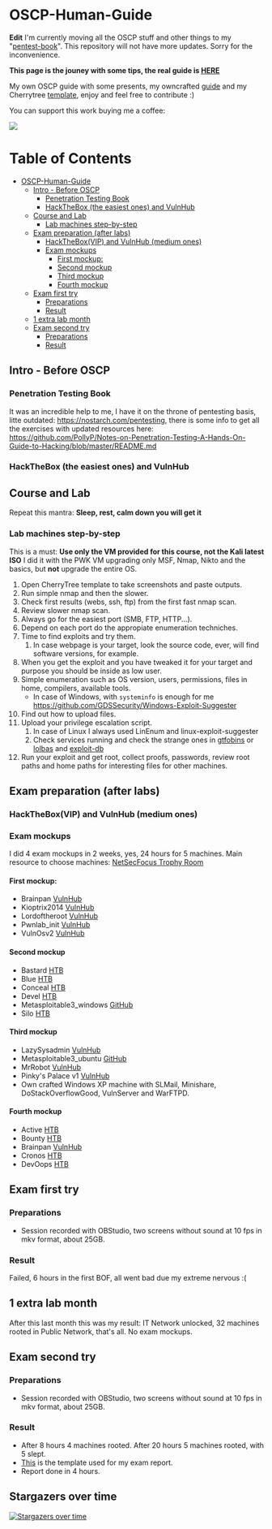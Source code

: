 # OSCP-Human-Guide

**Edit**
I'm currently moving all the OSCP stuff and other things to my "[pentest-book](https://six2dez.gitbook.io/pentest-book/)". This repository will not have more updates. Sorry for the inconvenience.

**This page is the jouney with some tips, the real guide is [HERE](https://github.com/six2dez/OSCP-Human-Guide/blob/master/oscp_human_guide.md)**



My own OSCP guide with some presents, my owncrafted [guide](https://github.com/six2dez/OSCP-Human-Guide/blob/master/oscp_human_guide.md) and my Cherrytree [template](https://github.com/six2dez/OSCP-Human-Guide/blob/master/final_cherrytree_template.ctd), enjoy and feel free to contribute :)

You can support this work buying me a coffee:

[<img src="https://www.buymeacoffee.com/assets/img/guidelines/bmc-coffee.gif">](https://www.buymeacoffee.com/six2dez)

Table of Contents
=================

   * [OSCP-Human-Guide](#oscp-human-guide)
      * [Intro - Before OSCP](#intro---before-oscp)
         * [Penetration Testing Book](#penetration-testing-book)
         * [HackTheBox (the easiest ones) and VulnHub](#hackthebox-the-easiest-ones-and-vulnhub)
      * [Course and Lab](#course-and-lab)
         * [Lab machines step-by-step](#lab-machines-step-by-step)
      * [Exam preparation (after labs)](#exam-preparation-after-labs)
         * [HackTheBox(VIP) and VulnHub (medium ones)](#hacktheboxvip-and-vulnhub-medium-ones)
         * [Exam mockups](#exam-mockups)
            * [First mockup:](#first-mockup)
            * [Second mockup](#second-mockup)
            * [Third mockup](#third-mockup)
            * [Fourth mockup](#fourth-mockup)
      * [Exam first try](#exam-first-try)
         * [Preparations](#preparations)
         * [Result](#result)
      * [1 extra lab month](#1-extra-lab-month)
      * [Exam second try](#exam-second-try)
         * [Preparations](#preparations-1)
         * [Result](#result-1)

## Intro - Before OSCP

### Penetration Testing Book

It was an incredible help to me, I have it on the throne of pentesting basis, litte outdated: https://nostarch.com/pentesting, there is some info to get all the exercises with updated resources here: https://github.com/PollyP/Notes-on-Penetration-Testing-A-Hands-On-Guide-to-Hacking/blob/master/README.md

### HackTheBox (the easiest ones) and VulnHub

## Course and Lab

Repeat this mantra: **Sleep, rest, calm down you will get it**

### Lab machines step-by-step

This is a must: **Use only the VM provided for this course, not the Kali latest ISO** 
I did it with the PWK VM upgrading only MSF, Nmap, Nikto and the basics, but **not** upgrade the entire OS.

1. Open CherryTree template to take screenshots and paste outputs.
2. Run simple nmap and then the slower.
3. Check first results (webs, ssh, ftp) from the first fast nmap scan.
4. Review slower nmap scan.
5. Always go for the easiest port (SMB, FTP, HTTP...).
6. Depend on each port do the appropiate enumeration techniches.
7. Time to find exploits and try them.
   1. In case webpage is your target, look the source code, ever, will find software versions, for example.
8. When you get the exploit and you have tweaked it for your target and purpose you should be inside as low user.
9. Simple enumeration such as OS version, users, permissions, files in home, compilers, available tools.
   - In case of Windows, with `systeminfo` is enough for me https://github.com/GDSSecurity/Windows-Exploit-Suggester
10. Find out how to upload files.
11. Upload your privilege escalation script.
    1. In case of Linux I always used LinEnum and linux-exploit-suggester
    2. Check services running and check the strange ones in [gtfobins](https://gtfobins.github.io/) or [lolbas](https://lolbas-project.github.io/#) and [exploit-db](https://www.exploit-db.com/)
12. Run your exploit and get root, collect proofs, passwords, review root paths and home paths for interesting files for other machines.

## Exam preparation (after labs)

### HackTheBox(VIP) and VulnHub (medium ones)

### Exam mockups

I did 4 exam mockups in 2 weeks, yes, 24 hours for 5 machines. Main resource to choose machines: [NetSecFocus Trophy Room](https://docs.google.com/spreadsheets/d/1dwSMIAPIam0PuRBkCiDI88pU3yzrqqHkDtBngUHNCw8)

#### First mockup:

- Brainpan [VulnHub](https://www.vulnhub.com/entry/brainpan-1,51/)
- Kioptrix2014 [VulnHub](https://www.vulnhub.com/entry/kioptrix-2014-5,62/)
- Lordoftheroot [VulnHub](https://www.vulnhub.com/entry/lord-of-the-root-101,129/)
- Pwnlab_init [VulnHub](https://www.vulnhub.com/entry/pwnlab-init,158/)
- VulnOsv2 [VulnHub](https://www.vulnhub.com/entry/pwnlab-init,158/)

#### Second mockup

- Bastard [HTB](https://www.hackthebox.eu/home/machines/profile/7)
- Blue [HTB](https://www.hackthebox.eu/home/machines/profile/51)
- Conceal [HTB](https://www.hackthebox.eu/home/machines/profile/168)
- Devel [HTB](https://www.hackthebox.eu/home/machines/profile/3)
- Metasploitable3_windows [GitHub](https://github.com/rapid7/metasploitable3)
- Silo [HTB](https://www.hackthebox.eu/home/machines/profile/131)

#### Third mockup

- LazySysadmin [VulnHub](https://www.vulnhub.com/entry/lazysysadmin-1,205/)
- Metasploitable3_ubuntu [GitHub](https://github.com/rapid7/metasploitable3)
- MrRobot [VulnHub](https://www.vulnhub.com/entry/mr-robot-1,151/)
- Pinky's Palace v1 [VulnHub](https://www.vulnhub.com/entry/pinkys-palace-v1,225/)
- Own crafted Windows XP machine with SLMail, Minishare, DoStackOverflowGood, VulnServer and WarFTPD.

#### Fourth mockup

- Active [HTB](https://www.hackthebox.eu/home/machines/profile/148)
- Bounty [HTB](https://www.hackthebox.eu/home/machines/profile/142)
- Brainpan [VulnHub](https://www.vulnhub.com/entry/brainpan-1,51/)
- Cronos [HTB](https://www.hackthebox.eu/home/machines/profile/11)
- DevOops [HTB](https://www.hackthebox.eu/home/machines/profile/140)

## Exam first try

### Preparations

- Session recorded with OBStudio, two screens without sound at 10 fps in mkv format, about 25GB.

### Result

Failed, 6 hours in the first BOF, all went bad due my extreme nervous :(

## 1 extra lab month

After this last month this was my result: IT Network unlocked, 32 machines rooted in Public Network, that's all. No exam mockups.

## Exam second try

### Preparations

- Session recorded with OBStudio, two screens without sound at 10 fps in mkv format, about 25GB.

### Result

- After 8 hours 4 machines rooted. After 20 hours 5 machines rooted, with 5 slept.
- [This](https://github.com/whoisflynn/OSCP-Exam-Report-Template) is the template used for my exam report.
- Report done in 4 hours.

## Stargazers over time

[![Stargazers over time](https://starchart.cc/six2dez/OSCP-Human-Guide.svg)](https://starchart.cc/six2dez/OSCP-Human-Guide)  










